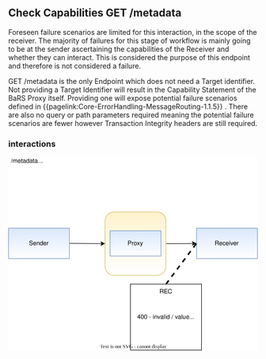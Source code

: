 ## Check Capabilities GET /metadata

Foreseen failure scenarios are limited for this interaction, in the scope of the receiver. The majority of failures for this stage of workflow is mainly going to be at the sender ascertaining the capabilities of the Receiver and whether they can interact. This is considered the purpose of this endpoint and therefore is not considered a failure.

GET /metadata is the only Endpoint which does not need a Target identifier. Not providing a Target Identifier will result in the Capability Statement of the BaRS Proxy itself. Providing one will expose potential failure scenarios defined in {{pagelink:Core-ErrorHandling-MessageRouting-1.1.5}} . There are also no query or path parameters required meaning the potential failure scenarios are fewer however Transaction Integrity headers are still required. 

### interactions

  ![BaRS FHIR API end-to-end process](https://raw.githubusercontent.com/NHSDigital/NHSDigital-FHIR-BookingAndReferrals/main/BaRS-Images/FailureScenarios/metadata-FailureScenarios-1.0.0.svg)